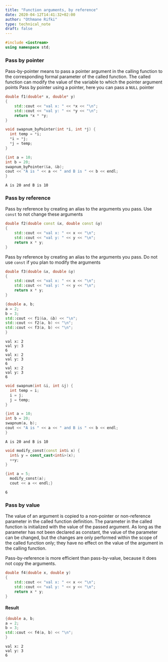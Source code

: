 ```yaml
---
title: "Function arguments, by reference"
date: 2020-04-12T14:41:32+02:00
author: "Othmane Rifki"
type: technical_note
draft: false
---
```


```c++
#include <iostream>
using namespace std;
```

### Pass by pointer

Pass-by-pointer means to pass a pointer argument in the calling function to the corresponding formal parameter of the called function. The called function can modify the value of the variable to which the pointer argument points
Pass by pointer using a pointer, here you can pass a `NULL` pointer


```c++
double f1(double* x, double* y)
{
    std::cout << "val x: " << *x << "\n";
    std::cout << "val y: " << *y << "\n";
    return *x * *y;
}
```


```c++
void swapnum_byPointer(int *i, int *j) {
  int temp = *i;
  *i = *j;
  *j = temp;
}
```


```c++
{int a = 10;
int b = 20;
swapnum_byPointer(&a, &b);
cout << "A is " << a << " and B is " << b << endl;
}
```

    A is 20 and B is 10


### Pass by reference

Pass by reference by creating an alias to the arguments you pass. Use `const` to not change these arguments


```c++
double f2(double const &x, double const &y)
{
    std::cout << "val x: " << x << "\n";
    std::cout << "val y: " << y << "\n";
    return x * y;
}
```

Pass by reference by creating an alias to the arguments you pass. Do not use `const` if you plan to modify the arguments


```c++
double f3(double &x, double &y)
{
    std::cout << "val x: " << x << "\n";
    std::cout << "val y: " << y << "\n";
    return x * y;
}
```


```c++
{double a, b;
a = 2;
b = 3; 
std::cout << f1(&a, &b) << "\n";
std::cout << f2(a, b) << "\n";
std::cout << f3(a, b) << "\n";
}
```

    val x: 2
    val y: 3
    6
    val x: 2
    val y: 3
    6
    val x: 2
    val y: 3
    6



```c++
void swapnum(int &i, int &j) {
  int temp = i;
  i = j;
  j = temp;
}
```


```c++
{int a = 10;
int b = 20;
swapnum(a, b);
cout << "A is " << a << " and B is " << b << endl;
}
```

    A is 20 and B is 10



```c++
void modify_const(const int& x) {
  int& y = const_cast<int&>(x);
  ++y;
}
```


```c++
{int a = 5;
  modify_const(a);
  cout << a << endl;}
```

    6


### Pass by value
The value of an argument is copied to a non-pointer or non-reference parameter in the called function definition. The parameter in the called function is initialized with the value of the passed argument. As long as the parameter has not been declared as constant, the value of the parameter can be changed, but the changes are only performed within the scope of the called function only; they have no effect on the value of the argument in the calling function.   

Pass-by-reference is more efficient than pass-by-value, because it does not copy the arguments.


```c++
double f4(double x, double y)
{
    std::cout << "val x: " << x << "\n";
    std::cout << "val y: " << y << "\n";
    return x * y;
}
```

#### Result


```c++
{double a, b;
a = 2;
b = 3; 
std::cout << f4(a, b) << "\n";
}
```

    val x: 2
    val y: 3
    6



```c++

```
